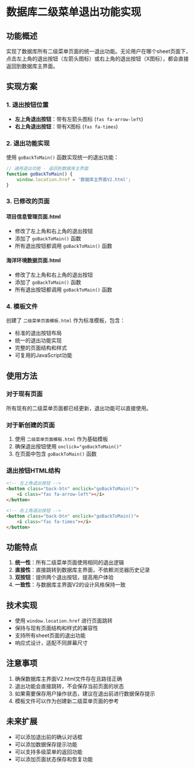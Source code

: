 # 数据库二级菜单退出功能实现

## 功能概述

实现了数据库所有二级菜单页面的统一退出功能。无论用户在哪个sheet页面下，点击左上角的退出按钮（左箭头图标）或右上角的退出按钮（X图标），都会直接返回到数据库主界面。

## 实现方案

### 1. 退出按钮位置
- **左上角退出按钮**：带有左箭头图标 (`fas fa-arrow-left`)
- **右上角退出按钮**：带有X图标 (`fas fa-times`)

### 2. 退出功能实现
使用 `goBackToMain()` 函数实现统一的退出功能：

```javascript
// 通用退出功能 - 返回到数据库主界面
function goBackToMain() {
    window.location.href = '数据库主界面V2.html';
}
```

### 3. 已修改的页面

#### 项目信息管理页面.html
- 修改了左上角和右上角的退出按钮
- 添加了 `goBackToMain()` 函数
- 所有退出按钮都调用 `goBackToMain()` 函数

#### 海洋环境数据页面.html
- 修改了左上角和右上角的退出按钮
- 添加了 `goBackToMain()` 函数
- 所有退出按钮都调用 `goBackToMain()` 函数

### 4. 模板文件

创建了 `二级菜单页面模板.html` 作为标准模板，包含：
- 标准的退出按钮布局
- 统一的退出功能实现
- 完整的页面结构和样式
- 可复用的JavaScript功能

## 使用方法

### 对于现有页面
所有现有的二级菜单页面都已经更新，退出功能可以直接使用。

### 对于新创建的页面
1. 使用 `二级菜单页面模板.html` 作为基础模板
2. 确保退出按钮使用 `onclick="goBackToMain()"` 
3. 在页面中包含 `goBackToMain()` 函数

### 退出按钮HTML结构
```html
<!-- 左上角退出按钮 -->
<button class="back-btn" onclick="goBackToMain()">
    <i class="fas fa-arrow-left"></i>
</button>

<!-- 右上角退出按钮 -->
<button class="back-btn" onclick="goBackToMain()">
    <i class="fas fa-times"></i>
</button>
```

## 功能特点

1. **统一性**：所有二级菜单页面使用相同的退出逻辑
2. **直接性**：直接跳转到数据库主界面，不依赖浏览器历史记录
3. **双按钮**：提供两个退出按钮，提高用户体验
4. **一致性**：与数据库主界面V2的设计风格保持一致

## 技术实现

- 使用 `window.location.href` 进行页面跳转
- 保持与现有页面结构和样式的兼容性
- 支持所有sheet页面的退出功能
- 响应式设计，适配不同屏幕尺寸

## 注意事项

1. 确保数据库主界面V2.html文件存在且路径正确
2. 退出功能会直接跳转，不会保存当前页面的状态
3. 如果需要保存用户操作状态，建议在退出前进行数据保存提示
4. 模板文件可以作为创建新二级菜单页面的参考

## 未来扩展

- 可以添加退出前的确认对话框
- 可以添加数据保存提示功能
- 可以支持多级菜单的返回功能
- 可以添加页面状态保存和恢复功能 